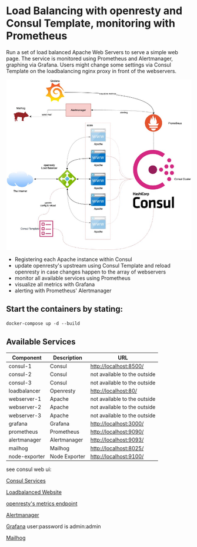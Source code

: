 # Load Balancing with openresty and Consul Template, monitoring with Prometheus

Run a set of load balanced Apache Web Servers to serve a simple web page.
The service is monitored using Prometheus and Alertmanager, graphing via Grafana.
Users might change some settings via Consul Template on the loadbalancing nginx proxy in front of the webservers.
 
![Architecture Schema](architecture-schema.jpg)

* Registering each Apache instance within Consul
* update openresty's upstream using Consul Template and reload openresty in case changes happen to the array of webservers
* monitor all available services using Prometheus
* visualize all metrics with Grafana
* alerting with Prometheus' Alertmanager


## Start the containers by stating:

``
docker-compose up -d --build
``

## Available Services

| Component                     | Description                                                               | URL                           |
| -----------------------       | ------------------------------------------------------                    | ----------------------------- |
| consul-1                      | Consul                                                                    | <http://localhost:8500/>      |
| consul-2                      | Consul                                                                    | not available to the outside  |
| consul-3                      | Consul                                                                    | not available to the outside  |
| loadbalancer                  | Openresty                                                                 | <http://localhost:80/>        |
| webserver-1                   | Apache                                                                    | not available to the outside  |
| webserver-2                   | Apache                                                                    | not available to the outside  |
| webserver-3                   | Apache                                                                    | not available to the outside  |
| grafana                       | Grafana                                                                   | <http://localhost:3000/>      |
| prometheus                    | Prometheus                                                                | <http://localhost:9090/>      |
| alertmanager                  | Alertmanager                                                              | <http://localhost:9093/>      |
| mailhog                       | Mailhog                                                                   | <http://localhost:8025/>      |
| node-exporter                 | Node Exporter                                                             | <http://localhost:9100/>      |

see consul web ui:

[Consul Services](http://localhost:8500/ui/cat-service/services)

[Loadbalanced Website](http://localhost)

[openresty's metrics endpoint](http://localhost:9145/metrics)

[Alertmanager](http://localhost:9093)

[Grafana](http://localhost:3000) user:password is admin:admin

[Mailhog](http://localhost:8025)